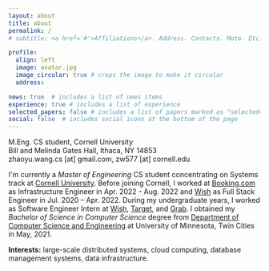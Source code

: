 ```yaml
---
layout: about
title: about
permalink: /
# subtitle: <a href='#'>Affiliations</a>. Address. Contacts. Moto. Etc.

profile:
  align: left
  image: avatar.jpg
  image_circular: true # crops the image to make it circular
  address:

news: true  # includes a list of news items
experience: true # includes a list of experience
selected_papers: false # includes a list of papers marked as "selected={true}"
social: false  # includes social icons at the bottom of the page
---
```

M.Eng. CS student, Cornell University<br>
Bill and Melinda Gates Hall, Ithaca, NY 14853 <br>
zhaoyu.wang.cs [at] gmail.com, zw577 [at] cornell.edu<br>

I'm currently a *Master of Engineering* CS student concentrating on Systems track at [Cornell University](https://www.cs.cornell.edu/). Before joining Cornell, I worked at [Booking.com](https://www.booking.com/) as Infrastructure Engineer in Apr. 2022 - Aug. 2022 and [Wish](https://wish.com) as Full Stack Engineer in Jul. 2020 – Apr. 2022. During my undergraduate years, I worked as Software Engineer Intern at [Wish](https://wish.com), [Target](https://www.target.com/), and [Grab](https://www.grab.com/sg/). I obtained my *Bachelor of Science in Computer Science* degree from [Department of Computer Science and Engineering](https://cse.umn.edu/cs) at University of Minnesota, Twin Cities in May, 2021.

**Interests:** large-scale distributed systems, cloud computing, database management systems, data infrastructure.<br>
